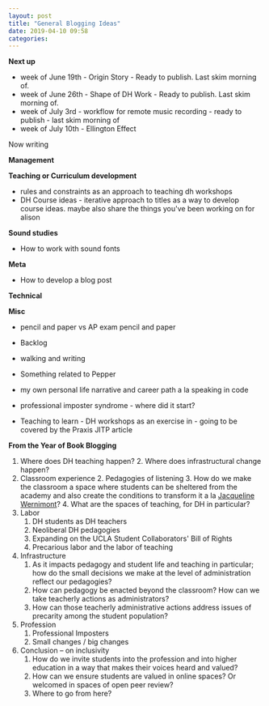 ```yaml
---
layout: post
title: "General Blogging Ideas"
date: 2019-04-10 09:58
categories:
---
```


**Next up**
* week of June 19th - Origin Story - Ready to publish. Last skim morning of.
* week of June 26th - Shape of DH Work - Ready to publish. Last skim morning of.
* week of July 3rd - workflow for remote music recording - ready to publish - last skim morning of
* week of July 10th - Ellington Effect

Now writing

**Management**

**Teaching or Curriculum development**
* rules and constraints as an approach to teaching dh workshops
* DH Course ideas - iterative approach to titles as a way to develop course ideas. maybe also share the things you've been working on for alison

**Sound studies**
* How to work with sound fonts

**Meta**
* How to develop a blog post

**Technical**

**Misc**
* pencil and paper vs AP exam pencil and paper
* Backlog
* walking and writing
* Something related to Pepper
* my own personal life narrative and career path a la speaking in code
* professional imposter syndrome - where did it start?

* Teaching to learn - DH workshops as an exercise in - going to be covered by the Praxis JITP article

**From the Year of Book Blogging**

1. Where does DH teaching happen?
    2. Where does infrastructural change happen?
1. Classroom experience
    2. Pedagogies of listening
    3. How do we make the classroom a space where students can be sheltered from the academy and also create the conditions to transform it a la [Jacqueline Wernimont](https://jwernimont.com/)?
    4. What are the spaces of teaching, for DH in particular?
2. Labor
    1. DH students as DH teachers
    2. Neoliberal DH pedagogies
    3. Expanding on the UCLA Student Collaborators' Bill of Rights
    4. Precarious labor and the labor of teaching
3. Infrastructure
    1. As it impacts pedagogy and student life and teaching in particular; how do the small decisions we make at the level of administration reflect our pedagogies?
    2. How can pedagogy be enacted beyond the classroom? How can we take teacherly actions as administrators?
    3. How can those teacherly administrative actions address issues of precarity among the student population?
4. Profession
    1. Professional Imposters
    2. Small changes / big changes
5. Conclusion – on inclusivity
    1. How do we invite students into the profession and into higher education in a way that makes their voices heard and valued?
    2. How can we ensure students are valued in online spaces? Or welcomed in spaces of open peer review?
    3. Where to go from here?
